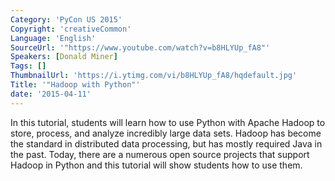 ```yaml
---
Category: 'PyCon US 2015'
Copyright: 'creativeCommon'
Language: 'English'
SourceUrl: '"https://www.youtube.com/watch?v=b8HLYUp_fA8"'
Speakers: [Donald Miner]
Tags: []
ThumbnailUrl: 'https://i.ytimg.com/vi/b8HLYUp_fA8/hqdefault.jpg'
Title: '"Hadoop with Python"'
date: '2015-04-11'
---
```

In this tutorial, students will learn how to use Python with Apache Hadoop to store, process, and analyze incredibly large data sets. Hadoop has become the standard in distributed data processing, but has mostly required Java in the past. Today, there are a numerous open source projects that support Hadoop in Python and this tutorial will show students how to use them.

